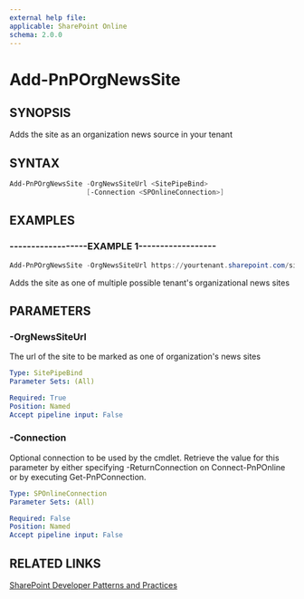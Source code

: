 ```yaml
---
external help file:
applicable: SharePoint Online
schema: 2.0.0
---
```

# Add-PnPOrgNewsSite

## SYNOPSIS
Adds the site as an organization news source in your tenant

## SYNTAX 

```powershell
Add-PnPOrgNewsSite -OrgNewsSiteUrl <SitePipeBind>
                   [-Connection <SPOnlineConnection>]
```

## EXAMPLES

### ------------------EXAMPLE 1------------------
```powershell
Add-PnPOrgNewsSite -OrgNewsSiteUrl https://yourtenant.sharepoint.com/sites/news
```

Adds the site as one of multiple possible tenant's organizational news sites

## PARAMETERS

### -OrgNewsSiteUrl
The url of the site to be marked as one of organization's news sites

```yaml
Type: SitePipeBind
Parameter Sets: (All)

Required: True
Position: Named
Accept pipeline input: False
```

### -Connection
Optional connection to be used by the cmdlet. Retrieve the value for this parameter by either specifying -ReturnConnection on Connect-PnPOnline or by executing Get-PnPConnection.

```yaml
Type: SPOnlineConnection
Parameter Sets: (All)

Required: False
Position: Named
Accept pipeline input: False
```

## RELATED LINKS

[SharePoint Developer Patterns and Practices](https://aka.ms/sppnp)